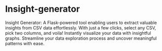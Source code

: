 # Insight-generator
Insight Generator: A Flask-powered tool enabling users to extract valuable insights from CSV data effortlessly. With just a few clicks, select any CSV, pick two columns, and voila! Instantly visualize your data with insightful graphs. Streamline your data exploration process and uncover meaningful patterns with ease.
